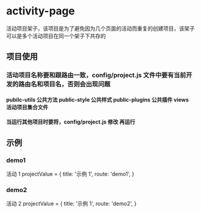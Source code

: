 # activity-page

活动项目架子，该项目是为了避免因为几个页面的活动而重复的创建项目，该架子可以是多个活动项目在同一个架子下共存的

## 项目使用

### 活动项目名称要和跟路由一致，config/project.js 文件中要有当前开发的路由名和项目名，否则会出现问题

#### pubilc-utils 公共方法 public-style 公共样式 public-plugins 公共插件 views 活动项目集合文件

#### 当运行其他项目时要将，config/project.js 修改 再运行

## 示例

### demo1

活动 1
projectValue = {
title: '示例 1',
route: 'demo1',
}

### demo2

活动 2
projectValue = {
title: '示例 1',
route: 'demo2',
}

